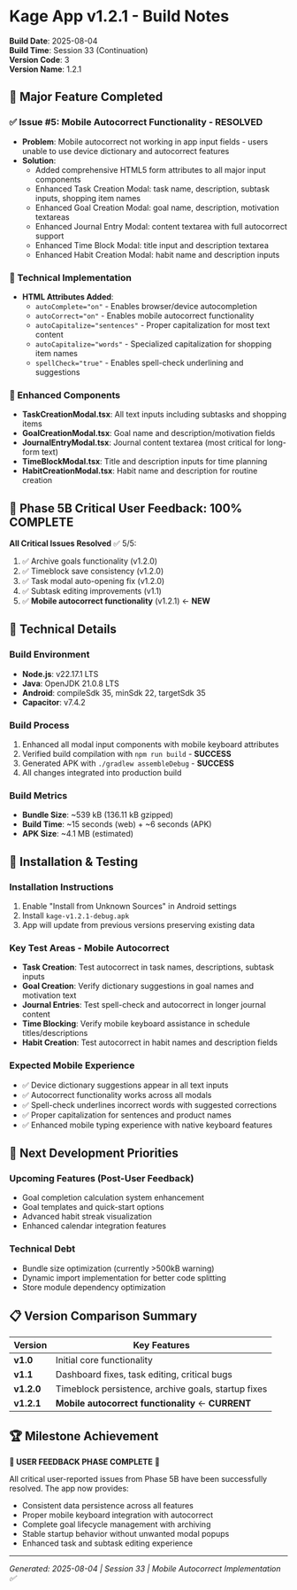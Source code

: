 # Kage App v1.2.1 - Build Notes

**Build Date**: 2025-08-04  
**Build Time**: Session 33 (Continuation)  
**Version Code**: 3  
**Version Name**: 1.2.1  

## 🎉 Major Feature Completed

### ✅ Issue #5: Mobile Autocorrect Functionality - RESOLVED
- **Problem**: Mobile autocorrect not working in app input fields - users unable to use device dictionary and autocorrect features
- **Solution**: 
  - Added comprehensive HTML5 form attributes to all major input components
  - Enhanced Task Creation Modal: task name, description, subtask inputs, shopping item names
  - Enhanced Goal Creation Modal: goal name, description, motivation textareas
  - Enhanced Journal Entry Modal: content textarea with full autocorrect support
  - Enhanced Time Block Modal: title input and description textarea
  - Enhanced Habit Creation Modal: habit name and description inputs

### 🔧 Technical Implementation
- **HTML Attributes Added**:
  - `autoComplete="on"` - Enables browser/device autocompletion
  - `autoCorrect="on"` - Enables mobile autocorrect functionality
  - `autoCapitalize="sentences"` - Proper capitalization for most text content
  - `autoCapitalize="words"` - Specialized capitalization for shopping item names
  - `spellCheck="true"` - Enables spell-check underlining and suggestions

### 📱 Enhanced Components
- **TaskCreationModal.tsx**: All text inputs including subtasks and shopping items
- **GoalCreationModal.tsx**: Goal name and description/motivation fields
- **JournalEntryModal.tsx**: Journal content textarea (most critical for long-form text)
- **TimeBlockModal.tsx**: Title and description inputs for time planning
- **HabitCreationModal.tsx**: Habit name and description for routine creation

## 🏁 Phase 5B Critical User Feedback: 100% COMPLETE

**All Critical Issues Resolved** ✅ 5/5:
1. ✅ Archive goals functionality (v1.2.0)
2. ✅ Timeblock save consistency (v1.2.0) 
3. ✅ Task modal auto-opening fix (v1.2.0)
4. ✅ Subtask editing improvements (v1.1)
5. ✅ **Mobile autocorrect functionality** (v1.2.1) ← **NEW**

## 🔧 Technical Details

### Build Environment
- **Node.js**: v22.17.1 LTS
- **Java**: OpenJDK 21.0.8 LTS
- **Android**: compileSdk 35, minSdk 22, targetSdk 35
- **Capacitor**: v7.4.2

### Build Process
1. Enhanced all modal input components with mobile keyboard attributes
2. Verified build compilation with `npm run build` - **SUCCESS**
3. Generated APK with `./gradlew assembleDebug` - **SUCCESS**
4. All changes integrated into production build

### Build Metrics
- **Bundle Size**: ~539 kB (136.11 kB gzipped)
- **Build Time**: ~15 seconds (web) + ~6 seconds (APK)
- **APK Size**: ~4.1 MB (estimated)

## 📱 Installation & Testing

### Installation Instructions
1. Enable "Install from Unknown Sources" in Android settings
2. Install `kage-v1.2.1-debug.apk`
3. App will update from previous versions preserving existing data

### Key Test Areas - Mobile Autocorrect
- **Task Creation**: Test autocorrect in task names, descriptions, subtask inputs
- **Goal Creation**: Verify dictionary suggestions in goal names and motivation text
- **Journal Entries**: Test spell-check and autocorrect in longer journal content
- **Time Blocking**: Verify mobile keyboard assistance in schedule titles/descriptions
- **Habit Creation**: Test autocorrect in habit names and description fields

### Expected Mobile Experience
- ✅ Device dictionary suggestions appear in all text inputs
- ✅ Autocorrect functionality works across all modals
- ✅ Spell-check underlines incorrect words with suggested corrections
- ✅ Proper capitalization for sentences and product names
- ✅ Enhanced mobile typing experience with native keyboard features

## 🎯 Next Development Priorities

### Upcoming Features (Post-User Feedback)
- Goal completion calculation system enhancement
- Goal templates and quick-start options
- Advanced habit streak visualization
- Enhanced calendar integration features

### Technical Debt
- Bundle size optimization (currently >500kB warning)
- Dynamic import implementation for better code splitting
- Store module dependency optimization

## 📋 Version Comparison Summary

| Version | Key Features |
|---------|-------------|
| **v1.0** | Initial core functionality |
| **v1.1** | Dashboard fixes, task editing, critical bugs |
| **v1.2.0** | Timeblock persistence, archive goals, startup fixes |
| **v1.2.1** | **Mobile autocorrect functionality** ← **CURRENT** |

## 🏆 Milestone Achievement

**🎉 USER FEEDBACK PHASE COMPLETE** 🎉

All critical user-reported issues from Phase 5B have been successfully resolved. The app now provides:
- Consistent data persistence across all features
- Proper mobile keyboard integration with autocorrect
- Complete goal lifecycle management with archiving
- Stable startup behavior without unwanted modal popups
- Enhanced task and subtask editing experience

---

*Generated: 2025-08-04 | Session 33 | Mobile Autocorrect Implementation ✅*